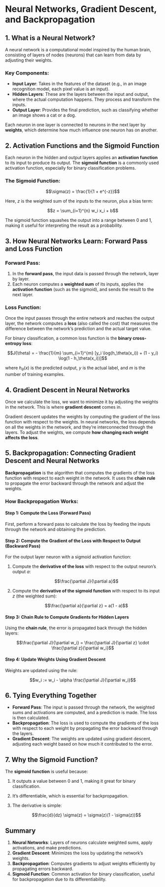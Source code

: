 
# Neural Networks, Gradient Descent, and Backpropagation

## 1. What is a Neural Network?

A neural network is a computational model inspired by the human brain, consisting of layers of nodes (neurons) that can learn from data by adjusting their weights.

### Key Components:
- **Input Layer**: Takes in the features of the dataset (e.g., in an image recognition model, each pixel value is an input).
- **Hidden Layers**: These are the layers between the input and output, where the actual computation happens. They process and transform the inputs.
- **Output Layer**: Provides the final prediction, such as classifying whether an image shows a cat or a dog.

Each neuron in one layer is connected to neurons in the next layer by **weights**, which determine how much influence one neuron has on another.

## 2. Activation Functions and the Sigmoid Function

Each neuron in the hidden and output layers applies an **activation function** to its input to produce its output. The **sigmoid function** is a commonly used activation function, especially for binary classification problems.

### The Sigmoid Function:
$$\sigma(z) = \frac{1}{1 + e^{-z}}$$

Here, $z$ is the weighted sum of the inputs to the neuron, plus a bias term:

$$z = \sum_{i=1}^{n} w_i x_i + b$$

The sigmoid function squashes the output into a range between 0 and 1, making it useful for interpreting the result as a probability.

## 3. How Neural Networks Learn: Forward Pass and Loss Function

### Forward Pass:
1. In the **forward pass**, the input data is passed through the network, layer by layer.
2. Each neuron computes a **weighted sum** of its inputs, applies the **activation function** (such as the sigmoid), and sends the result to the next layer.

### Loss Function:
Once the input passes through the entire network and reaches the output layer, the network computes a **loss** (also called the cost) that measures the difference between the network’s prediction and the actual target value.

For binary classification, a common loss function is the **binary cross-entropy loss**:

$$J(\theta) = - \frac{1}{m} \sum_{i=1}^{m} [y_i \log(h_\theta(x_i)) + (1 - y_i) \log(1 - h_\theta(x_i))]$$

where $h_\theta(x)$ is the predicted output, $y$ is the actual label, and $m$ is the number of training examples.

## 4. Gradient Descent in Neural Networks

Once we calculate the loss, we want to minimize it by adjusting the weights in the network. This is where **gradient descent** comes in.

Gradient descent updates the weights by computing the gradient of the loss function with respect to the weights. In neural networks, the loss depends on all the weights in the network, and they’re interconnected through the layers. To adjust the weights, we compute **how changing each weight affects the loss**.

## 5. Backpropagation: Connecting Gradient Descent and Neural Networks

**Backpropagation** is the algorithm that computes the gradients of the loss function with respect to each weight in the network. It uses the **chain rule** to propagate the error backward through the network and adjust the weights.

### How Backpropagation Works:

#### Step 1: Compute the Loss (Forward Pass)
First, perform a forward pass to calculate the loss by feeding the inputs through the network and obtaining the prediction.

#### Step 2: Compute the Gradient of the Loss with Respect to Output (Backward Pass)
For the output layer neuron with a sigmoid activation function:
1. Compute the **derivative of the loss** with respect to the output neuron’s output $a$:

   $$\frac{\partial J}{\partial a}$$
   
3. Compute the **derivative of the sigmoid function** with respect to its input $z$ (the weighted sum):

   $$\frac{\partial a}{\partial z} = a(1 - a)$$
   
#### Step 3: Chain Rule to Compute Gradients for Hidden Layers
Using the **chain rule**, the error is propagated back through the hidden layers:

$$\frac{\partial J}{\partial w_i} = \frac{\partial J}{\partial z} \cdot \frac{\partial z}{\partial w_i}$$

#### Step 4: Update Weights Using Gradient Descent
Weights are updated using the rule:

$$w_i := w_i - \alpha \frac{\partial J}{\partial w_i}$$

## 6. Tying Everything Together

- **Forward Pass**: The input is passed through the network, the weighted sums and activations are computed, and a prediction is made. The loss is then calculated.
- **Backpropagation**: The loss is used to compute the gradients of the loss with respect to each weight by propagating the error backward through the layers.
- **Gradient Descent**: The weights are updated using gradient descent, adjusting each weight based on how much it contributed to the error.

## 7. Why the Sigmoid Function?

The **sigmoid function** is useful because:
1. It outputs a value between 0 and 1, making it great for binary classification.
2. It’s differentiable, which is essential for backpropagation.
3. The derivative is simple:

   $$\frac{d}{dz} \sigma(z) = \sigma(z)(1 - \sigma(z))$$
   
## Summary

1. **Neural Networks**: Layers of neurons calculate weighted sums, apply activations, and make predictions.
2. **Gradient Descent**: Minimizes the loss by updating the network’s weights.
3. **Backpropagation**: Computes gradients to adjust weights efficiently by propagating errors backward.
4. **Sigmoid Function**: Common activation for binary classification, useful for backpropagation due to its differentiability.
